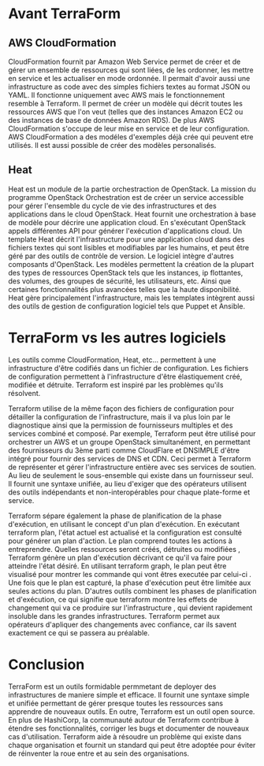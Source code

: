 # Avant TerraForm 

## AWS CloudFormation 

CloudFormation fournit par Amazon Web Service permet de créer et de gérer un ensemble de ressources qui sont liées, de les ordonner, les mettre en service et les actualiser en mode ordonnée. Il permait d'avoir aussi une infrastructure as code avec des simples fichiers textes au format JSON ou YAML. Il fonctionne uniquement avec AWS mais le fonctionnement resemble à Terraform. Il permet de créer un modèle qui décrit toutes les ressources AWS que l'on veut (telles que des instances Amazon EC2 ou des instances de base de données Amazon RDS). De plus AWS CloudFormation s'occupe de leur mise en service et de leur configuration.
AWS CloudFormation a des modéles d'exemples déjà crée qui peuvent etre utilisés. Il est aussi possible de créer des modèles personalisés. 

## Heat 

Heat est un module de la partie orchestraction de OpenStack. La mission du programme OpenStack Orchestration est de créer un service accessible pour gérer l'ensemble du cycle de vie des infrastructures et des applications dans le cloud OpenStack. Heat fournit une orchestration à base de modèle pour décrire une application cloud. En s'exécutant OpenStack appels différentes API pour générer l'exécution d'applications cloud. Un template Heat décrit l'infrastructure pour une application cloud dans des fichiers textes qui sont lisibles et modifiables par les humains, et peut être géré par des outils de contrôle de version. Le logiciel intègre d'autres composants d'OpenStack. Les modèles permettent la création de la plupart des types de ressources OpenStack tels que les instances, ip flottantes, des volumes, des groupes de sécurité, les utilisateurs, etc. Ainsi que certaines fonctionnalités plus avancées telles que la haute disponibilité. Heat gère principalement l'infrastructure, mais les templates intègrent aussi des outils de gestion de configuration logiciel tels que Puppet et Ansible.


# TerraForm vs les autres logiciels

Les outils comme CloudFormation, Heat, etc... permettent à une infrastructure d'être codifiés dans un fichier de configuration. Les fichiers de configuration permettent à l'infrastructure d'être élastiquement créé, modifiée et détruite. Terraform est inspiré par les problèmes qu'ils résolvent.

Terraform utilise de la même façon des fichiers de configuration pour détailler la configuration de l'infrastructure, mais il va plus loin par le diagnostique ainsi que la permission de fournisseurs multiples et des services combiné et composé. Par exemple, Terraform peut être utilisé pour orchestrer un AWS et un groupe OpenStack simultanément, en permettant des fournisseurs du 3ème parti comme CloudFlare et DNSIMPLE d'être intégré pour fournir des services de DNS et CDN. Ceci permet à Terraform de représenter et gérer l'infrastructure entière avec ses services de soutien. Au lieu de seulement le sous-ensemble qui existe dans un fournisseur seul. Il fournit une syntaxe unifiée, au lieu d'exiger que des opérateurs utilisent des outils indépendants et non-interopérables pour chaque plate-forme et service.

Terraform sépare également la phase de planification de la phase d'exécution, en utilisant le concept d'un plan d'exécution. En exécutant terraform plan, l'état actuel est actualisé et la configuration est consulté pour générer un plan d'action. Le plan comprend toutes les actions à entreprendre. Quelles ressources seront créés, détruites ou modifiées , Terraform génère un plan d'exécution décrivant ce qu'il va faire pour atteindre l'état désiré. En utilisant terraform graph, le plan peut être visualisé pour montrer les commande qui vont êtres executée par celui-ci . Une fois que le plan est capturé, la phase d'exécution peut être limitée aux seules actions du plan. D'autres outils combinent les phases de planification et d'exécution, ce qui signifie que terraform montre les effets de changement qui va ce produire sur l'infrastructure , qui devient rapidement insoluble dans les grandes infrastructures. Terraform permet aux opérateurs d'apliquer des changements avec confiance, car ils savent exactement ce qui se passera au préalable.


# Conclusion 

TerraForm est un outils formidable permmetant de deployer des infrastructures de maniere simple et efficace. Il fournit une syntaxe simple et unifiée permettant de gérer presque toutes les ressources sans apprendre de nouveaux outils. En outre, Terraform est un outil open source. En plus de HashiCorp, la communauté autour de Terraform contribue à étendre ses fonctionnalités, corriger les bugs et documenter de nouveaux cas d'utilisation. Terraform aide à résoudre un problème qui existe dans chaque organisation et fournit un standard qui peut être adoptée pour éviter de réinventer la roue entre et au sein des organisations.
